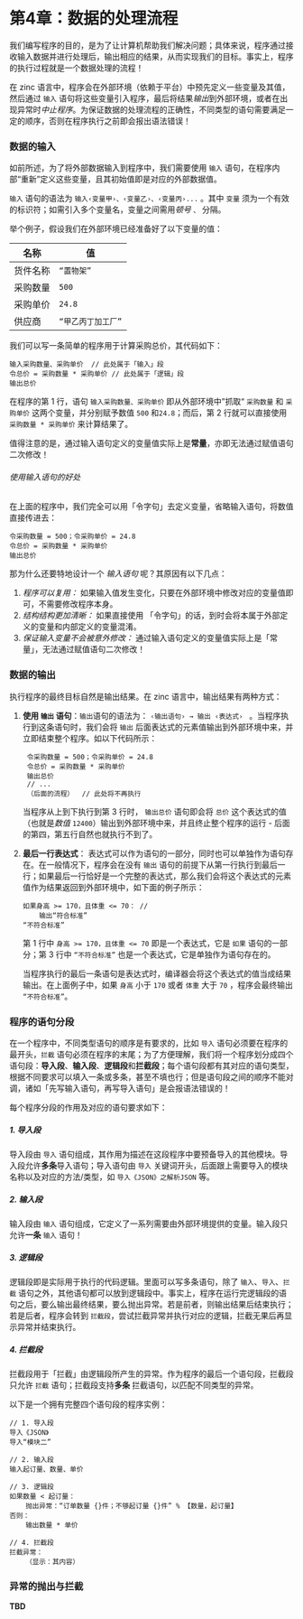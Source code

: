 # 第4章：数据的处理流程

我们编写程序的目的，是为了让计算机帮助我们解决问题；具体来说，程序通过接收输入数据并进行处理后，输出相应的结果，从而实现我们的目标。事实上，程序的执行过程就是一个数据处理的流程！

在 zinc 语言中，程序会在外部环境（依赖于平台）中预先定义一些变量及其值，然后通过 `输入` 语句将这些变量引入程序，最后将结果*输出*到外部环境，或者在出现异常时*中止程序*。为保证数据的处理流程的正确性，不同类型的语句需要满足一定的顺序，否则在程序执行之前即会报出语法错误！

### 数据的输入
如前所述，为了将外部数据输入到程序中，我们需要使用 `输入` 语句，在程序内部“重新”定义这些变量，且其初始值即是对应的外部数据值。

`输入` 语句的语法为 `输入‹变量甲›、‹变量乙›、‹变量丙›...` 。其中 `变量` 须为一个有效的标识符；如需引入多个变量名，变量之间需用*顿号* `、` 分隔。

举个例子，假设我们在外部环境已经准备好了以下变量的值：

| 名称   | 值           |
| ---- | ----------- |
| 货件名称 | `“置物架”`     |
| 采购数量 | `500`       |
| 采购单价 | `24.8`      |
| 供应商  | `“甲乙丙丁加工厂”` |
我们可以写一条简单的程序用于计算采购总价，其代码如下：
```zinc
输入采购数量、采购单价  // 此处属于「输入」段
令总价 = 采购数量 * 采购单价 // 此处属于「逻辑」段
输出总价 
```

在程序的第 1 行，语句  `输入采购数量、采购单价`  即从外部环境中”抓取“ `采购数量` 和 `采购单价` 这两个变量，并分别赋予数值 `500` 和`24.8`；而后，第 2 行就可以直接使用 `采购数量 * 采购单价` 来计算结果了。

值得注意的是，通过输入语句定义的变量值实际上是**常量**，亦即无法通过赋值语句二次修改！
###### 使用输入语句的好处
在上面的程序中，我们完全可以用「令字句」去定义变量，省略输入语句，将数值直接传进去：

```zinc
令采购数量 = 500；令采购单价 = 24.8  
令总价 = 采购数量 * 采购单价
输出总价 
```

那为什么还要特地设计一个 *输入语句* 呢？其原因有以下几点：
1) *程序可以复用：* 如果输入值发生变化，只要在外部环境中修改对应的变量值即可，不需要修改程序本身。
2) *结构结构更加清晰：* 如果直接使用 「令字句」的话，到时会将本属于外部定义的变量和内部定义的变量混淆。
3) *保证输入变量不会被意外修改：* 通过输入语句定义的变量值实际上是「常量」，无法通过赋值语句二次修改！

### 数据的输出
执行程序的最终目标自然是输出结果。在 zinc 语言中，输出结果有两种方式：
1. **使用 `输出` 语句**：`输出`语句的语法为： `‹输出语句› → 输出 ‹表达式› ` 。当程序执行到这条语句时，我们会将 `输出` 后面表达式的元素值输出到外部环境中来，并立即结束整个程序。如以下代码所示：
   ```zinc
	令采购数量 = 500；令采购单价 = 24.8  
	令总价 = 采购数量 * 采购单价
	输出总价
	// ...
	（后面的流程）  // 此处将不再执行
	```
	当程序从上到下执行到第 3 行时， `输出总价` 语句即会将 `总价` 这个表达式的值 （也就是*数值* `12400`）输出到外部环境中来，并且终止整个程序的运行 - 后面的第四，第五行自然也就执行不到了。 
   
2. **最后一行表达式**：
   表达式可以作为语句的一部分，同时也可以单独作为语句存在。在一般情况下，程序会在没有 `输出` 语句的前提下从第一行执行到最后一行；如果最后一行恰好是一个完整的表达式，那么我们会将这个表达式的元素值作为结果返回到外部环境中，如下面的例子所示：

	```zinc
	如果身高 >= 170，且体重 <= 70： // 
	    输出“符合标准”
	“不符合标准”   
	```

	第 1 行中 `身高 >= 170，且体重 <= 70` 即是一个表达式，它是 `如果` 语句的一部分；第 3 行中 `“不符合标准”` 也是一个表达式，它是单独作为语句存在的。

	当程序执行的最后一条语句是表达式时，编译器会将这个表达式的值当成结果输出。在上面例子中，如果 `身高` 小于 `170` 或者 `体重` 大于 `70` ，程序会最终输出 `“不符合标准”`。 

### 程序的语句分段
在一个程序中，不同类型语句的顺序是有要求的，比如 `导入` 语句必须要在程序的最开头，`拦截` 语句必须在程序的末尾；为了方便理解，我们将一个程序划分成四个语句段：**导入段**、**输入段**、**逻辑段**和**拦截段**；每个语句段都有其对应的语句类型，根据不同要求可以填入一条或多条，甚至不填也行；但是语句段之间的顺序不能对调，诸如「先写输入语句，再写导入语句」是会报语法错误的！

每个程序分段的作用及对应的语句要求如下：

##### 1. 导入段
导入段由 `导入` 语句组成，其作用为描述在这段程序中要预备导入的其他模块。导入段允许**多条**导入语句；导入语句由 `导入` 关键词开头，后面跟上需要导入的模块名称以及对应的方法/类型，如 `导入《JSON》之解析JSON`  等。

##### 2. 输入段
输入段由 `输入` 语句组成，它定义了一系列需要由外部环境提供的变量。输入段只允许**一条** `输入` 语句！

##### 3. 逻辑段
逻辑段即是实际用于执行的代码逻辑。里面可以写多条语句，除了 `输入`、`导入`、`拦截` 语句之外，其他语句都可以放到逻辑段中。事实上，程序在运行完逻辑段的语句之后，要么输出最终结果，要么抛出异常。若是前者，则输出结果后结束执行；若是后者，程序会转到 `拦截段`，尝试拦截异常并执行对应的逻辑，拦截无果后再显示异常并结束执行。

##### 4. 拦截段
拦截段用于「拦截」由逻辑段所产生的异常。作为程序的最后一个语句段，拦截段只允许 `拦截` 语句；拦截段支持**多条** 拦截语句，以匹配不同类型的异常。

以下是一个拥有完整四个语句段的程序实例：

```zinc
// 1. 导入段
导入《JSON》  
导入“模块二”

// 2. 输入段
输入起订量、数量、单价

// 3. 逻辑段
如果数量 < 起订量：
    抛出异常：“订单数量 {}件；不够起订量 {}件” % 【数量，起订量】
否则：
	输出数量 * 单价

// 4. 拦截段
拦截异常：
	（显示：其内容）
```

### 异常的抛出与拦截
 **TBD**
